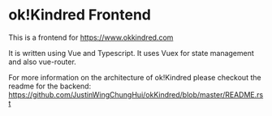 ok!Kindred Frontend
===================

This is a frontend for https://www.okkindred.com

It is written using Vue and Typescript.  It uses Vuex for state management and also vue-router.

For more information on the architecture of ok!Kindred please checkout the readme for the backend:
https://github.com/JustinWingChungHui/okKindred/blob/master/README.rst
